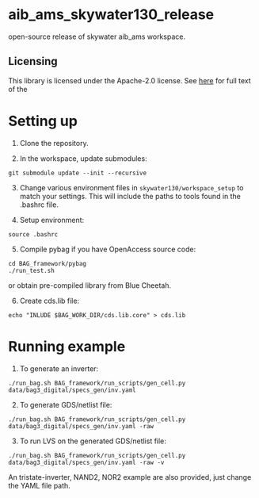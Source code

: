 # aib_ams_skywater130_release

open-source release of skywater aib_ams workspace.

## Licensing

This library is licensed under the Apache-2.0 license.  See [here](LICENSE) for full text of the 

# Setting up

1. Clone the repository.

2. In the workspace, update submodules:

```
git submodule update --init --recursive
```

3. Change various environment files in `skywater130/workspace_setup` to match your settings.
This will include the paths to tools found in the .bashrc file.

4. Setup environment:
```
source .bashrc
```

5. Compile pybag if you have OpenAccess source code:

```
cd BAG_framework/pybag
./run_test.sh
```

or obtain pre-compiled library from Blue Cheetah.

6. Create cds.lib file:
```
echo "INLUDE $BAG_WORK_DIR/cds.lib.core" > cds.lib
```


# Running example

1. To generate an inverter:

```
./run_bag.sh BAG_framework/run_scripts/gen_cell.py data/bag3_digital/specs_gen/inv.yaml
```

2. To generate GDS/netlist file:

```
./run_bag.sh BAG_framework/run_scripts/gen_cell.py data/bag3_digital/specs_gen/inv.yaml -raw
```

3. To run LVS on the generated GDS/netlist file:

```
./run_bag.sh BAG_framework/run_scripts/gen_cell.py data/bag3_digital/specs_gen/inv.yaml -raw -v
```

An tristate-inverter, NAND2, NOR2 example are also provided, just change the YAML file path.
